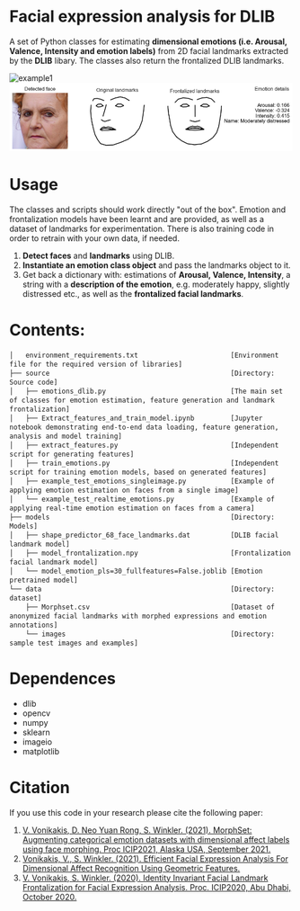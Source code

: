 # Facial expression analysis for DLIB
A set of Python classes for estimating **dimensional emotions (i.e. Arousal, Valence, Intensity and emotion labels)** from 2D facial landmarks extracted by the **DLIB** libary. The classes also return the frontalized DLIB landmarks.

![example1](data/images/example.gif "example1")
![example2](data/images/example.png "example2")


# Usage
The classes and scripts should work directly "out of the box". Emotion and frontalization models have been learnt and are provided, as well as a dataset of landmarks for experimentation. There is also training code in order to retrain with your own data, if needed. 
1. **Detect faces** and **landmarks** using DLIB.
2. **Instantiate an emotion class object** and pass the landmarks object to it. 
3. Get back a dictionary with: estimations of **Arousal, Valence, Intensity**, a string with a **description of the emotion**, e.g. moderately happy, slightly distressed etc., as well as the **frontalized facial landmarks**.


# Contents:
```tree
│   environment_requirements.txt                       [Environment file for the required version of libraries]
├── source                                             [Directory: Source code]
│   ├── emotions_dlib.py                               [The main set of classes for emotion estimation, feature generation and landmark frontalization] 
│   ├── Extract_features_and_train_model.ipynb         [Jupyter notebook demonstrating end-to-end data loading, feature generation, analysis and model training]
│   ├── extract_features.py                            [Independent script for generating features]
│   ├── train_emotions.py                              [Independent script for training emotion models, based on generated features]
│   ├── example_test_emotions_singleimage.py           [Example of applying emotion estimation on faces from a single image]
│   └── example_test_realtime_emotions.py              [Example of applying real-time emotion estimation on faces from a camera]
├── models                                             [Directory: Models]
│   ├── shape_predictor_68_face_landmarks.dat          [DLIB facial landmark model] 
│   ├── model_frontalization.npy                       [Frontalization facial landmark model] 
│   └── model_emotion_pls=30_fullfeatures=False.joblib [Emotion pretrained model]
└── data                                               [Directory: dataset]
    ├── Morphset.csv                                   [Dataset of anonymized facial landmarks with morphed expressions and emotion annotations]
    └── images                                         [Directory: sample test images and examples]
```


# Dependences
- dlib
- opencv
- numpy
- sklearn
- imageio
- matplotlib


# Citation
If you use this code in your research please cite the following paper:
1. [V. Vonikakis, D. Neo Yuan Rong, S. Winkler. (2021). MorphSet: Augmenting categorical emotion datasets with dimensional affect labels using face morphing. Proc ICIP2021, Alaska USA, September 2021.](https://arxiv.org/abs/2103.02854)
2. [Vonikakis, V., S. Winkler. (2021). Efficient Facial Expression Analysis For Dimensional Affect Recognition Using Geometric Features.](https://arxiv.org/abs/2106.07817)
3. [V. Vonikakis, S. Winkler. (2020). Identity Invariant Facial Landmark Frontalization for Facial Expression Analysis. Proc. ICIP2020, Abu Dhabi, October 2020.](https://stefan.winkler.site/Publications/icip2020a.pdf)
